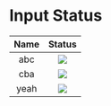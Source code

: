 # Input Status
|Name|Status|
|:-:|:-:|
|abc|![](https://img.shields.io/static/v1?label=last+seen&message=offline&color=red&cacheSeconds=30)|
|cba|![](https://img.shields.io/static/v1?label=last+seen&message=offline&color=red&cacheSeconds=30)|
|yeah|![](https://img.shields.io/static/v1?label=last+seen&message=offline&color=red&cacheSeconds=30)|
